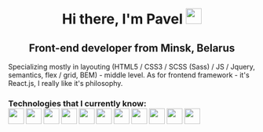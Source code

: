 <h1 align="center">Hi there, I'm Pavel
<img src="https://github.com/blackcater/blackcater/raw/main/images/Hi.gif" height="32"/></h1>
<h2 align="center">Front-end developer from Minsk, Belarus</h3>
<p>Specializing mostly in layouting (HTML5 / CSS3 / SCSS (Sass) / JS / Jquery, semantics, flex / grid, BEM) - middle level. As for frontend framework - it's React.js, I really like it's philosophy.</p>

<h3>Technologies that I currently know:</div>
<div>
    <img src="https://user-images.githubusercontent.com/66357864/236781578-8c12c8a3-1a32-4c60-a3c2-f061df148a01.svg" width="32" height="32"/>
    <img src="https://user-images.githubusercontent.com/66357864/236782013-b2ca4918-e331-4c97-82fe-b7619ff5beed.svg" width="32" height="32"/>
    <img src="https://user-images.githubusercontent.com/66357864/236781665-ce0f719d-f585-4c0a-8c29-6664ef3de7aa.svg" width="32" height="32"/>
    <img src="https://user-images.githubusercontent.com/66357864/236781732-0bd8366c-db24-401c-ba29-15a24df5736d.svg" width="32" height="32"/>
    <img src="https://user-images.githubusercontent.com/66357864/236782170-49542ffd-25bf-415d-9f2b-0daa3d1ab3e1.svg" width="32" height="32"/>
    <img src="https://user-images.githubusercontent.com/66357864/236781399-f440e1df-831b-4b46-8c5a-6b89a3ed0732.svg" width="32" height="32"/>
    <img src="https://user-images.githubusercontent.com/66357864/236782256-602dbbc3-26c3-42d7-a85c-237ad7652b7b.svg" width="32" height="32"/>
    <img src="https://user-images.githubusercontent.com/66357864/236782384-a35b6212-5cdd-49ac-b21b-fac816ae1e69.svg" width="32" height="32"/>
    <img src="https://user-images.githubusercontent.com/66357864/236782427-173f0cc2-51b6-48ad-a2d2-aa7f2916b979.svg" width="32" height="32"/>
    <img src="https://user-images.githubusercontent.com/66357864/236783273-8c55078a-eac8-47d4-9d25-782db98b8e86.svg" width="32" height="32"/>
    <img src="https://user-images.githubusercontent.com/66357864/236783424-2a45cf39-6df9-4b02-a63a-014ddcfb4c3b.svg" width="32" height="32"/>
</div>


<!--
**pavelfedorov2000/pavelfedorov2000** is a ✨ _special_ ✨ repository because its `README.md` (this file) appears on your GitHub profile.


- 🔭 I’m currently working on ...
- 🌱 I’m currently learning ...
- 👯 I’m looking to collaborate on ...
- 🤔 I’m looking for help with ...
- 💬 Ask me about ...
- 📫 How to reach me: ...
- 😄 Pronouns: ...
- ⚡ Fun fact: ...
-->
